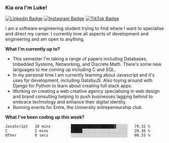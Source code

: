 ### Kia ora I'm Luke!

[![Linkedin Badge](https://img.shields.io/badge/-LinkedIn-0e76a8?style=flat-square&logo=Linkedin&logoColor=white)](https://www.linkedin.com/in/luke-stynes/)
[![Instagram Badge](https://img.shields.io/badge/-Instagram-e4405f?style=flat-square&logo=Instagram&logoColor=white)](https://www.instagram.com/luke.stynes/)
[![TikTok Badge](https://img.shields.io/badge/TikTok-Follow-blue)](https://www.tiktok.com/@luke_stynes)

I am a software engineering student trying to find where I want to specialise and direct my career. I currently love all aspects of development and engineering and am open to anything.

**What I'm currently up to?**
- This semester I'm taking a range of papers including Databases, Imbedded Systems, Networking, and Discrete Math. There's some new languages to me coming up including C and SQL.
- In my personal time I am currently learning about Javascript and it's uses for development, including GatsbyJS. Also toying around with Django for Python to learn about creating full stack apps.
- Working on creating a web creative agency specialising in web design and brand consulting helping to push businesses lagging behind to embrace technology and enhance their digital identity.
- Running events for Entre, the University entrepeneurship club.

**What I've been coding up this week?**
<!--START_SECTION:waka-->

```text
JavaScript   10 mins         ███████████████████▓░░░░░   79.32 %
C            2 mins          █████░░░░░░░░░░░░░░░░░░░░   20.36 %
Other        0 secs          ░░░░░░░░░░░░░░░░░░░░░░░░░   00.33 %
```

<!--END_SECTION:waka-->
